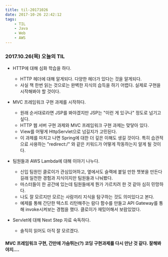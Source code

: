 ```yaml
---
title: til-20171026
date: 2017-10-26 22:42:12
tags:
    - TIL
    - Java
    - Web
    - AWS
---
```


### 2017.10.26(목) 오늘의 TIL

* HTTP에 대해 심화 학습을 하다. 
    * HTTP 헤더에 대해 알게되다. 다양한 헤더가 있다는 것을 알게되다. 
    * 사실 책 한번 읽는 것으로는 완벽한 지식의 습득을 하기 어렵다. 실제로 구현을 시작해봐야 할 것이다. 

* MVC 프레임워크 구현 과제를 시작하다. 
    * 원래 순서대로라면 JSP를 봐야겠지만 JSP는 "이런 게 있구나" 정도로 넘기고 싶다.
    * HTTP 웹 서버 구현 과제와 MVC 프레임워크 구현 과제는 맞닿아 있다.
    * View를 어떻게 HttpServlet으로 넘길지가 고민된다. 
    * 이 과제를 마치고 나면 Spring에 대한 더 깊은 이해도 생길 것이다. 특히 습관적으료 사용하는 "redirect:/" 와 같은 키워드가 어떻게 작동하는지 알게 될 것이다. 

* 팀원들과 AWS Lambda에 대해 이야기 나누다.
    * 신입 팀원인 클로이가 관심있어하고, 옆에서도 슬랙에 붙일 만한 챗봇을 만든다길래 일천한 경험과 지식이지만 팀원들과 나눠봤다.
    * 마스터들이 한 공간에 있는데 팀원들에게 뭔가 가르치려 한 것 같아 심히 민망하다. 
    * 나도 잘 모르지만 모르는 사람끼리 지식을 탐구하는 것도 의미있다고 본다. 
    * 예제를 통해 간단한 텍스트 리턴해주는 람다 함수를 만들고 API Gateway를 통해 invoke시켜보는 경험을 했다. 클로이가 재밌어해서 보람있었다. 

* Servlet에 대해 Next Step 자료 숙독하다. 
    * 솔직히 읽어도 아직 잘 모르겠다. 

#### MVC 프레임워크 구현, 간만에 가슴뛰는(?) 코딩 구현과제를 다시 만난 것 같다. 잘해봐야지.... 
